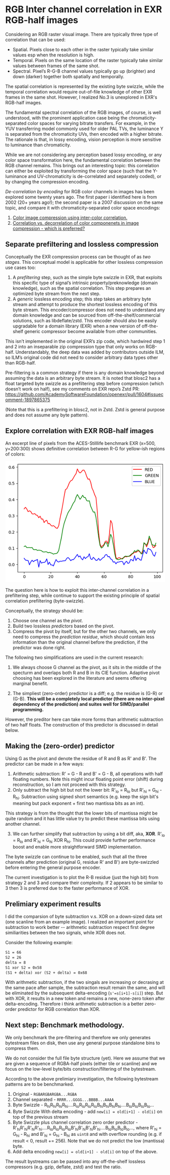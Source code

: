 # RGB Inter channel correlation in EXR RGB-half images

Considering an RGB raster visual image. There are typically three type of correlation that can be used:

- Spatial. Pixels close to each other in the raster typically take similar values esp when the resolution is high.
- Temporal. Pixels on the same location of the raster typically take similar values between frames of the same shot.
- Spectral. Pixel’s R-G-B channel values typically go up (brighter) and down (darker) together both spatially and temporally.

The spatial correlation is represented by the existing byte swizzle, while the temporal correlation would require out-of-file knowledge of other EXR frames in the same shot. However, I realized No.3 is unexplored in EXR's RGB-half images. 

The fundamental spectral correlation of the RGB images, of course, is well understood, with the prominent application case being the chromaticity-separated color spaces for varying bitrate transfers. For example, in the YUV transferring model commonly used for older PAL TVs, the luminance Y is separated from the chromaticity UVs, then encoded with a higher bitrate. The rationale is that, in lossy encoding, vision perception is more sensitive to luminance than chromaticity.

While we are not considering any perception based lossy encoding, or any color space transformation here, the fundamental correlation between the RGB channel remains. This brings out an interesting topic: this correlation can either be exploited by transforming the color space (such that the Y-luminance and UV-chromaticity is de-correlated and separately coded), or by changing the compression encoding.

_De-correlation by encoding_ for RGB color channels in images has been explored some twenty years ago. The first paper i identified here is from 2002 (20+ years ago!); the second paper is a 2007 discussion on the same topic, and compare it with chromaticity-separated color space encodings:

1. [Color image compression using inter-color correlation.](../resources/Intercolor.pdf)
2. [Correlation vs. decorrelation of color componenets in image compression - which is preferred?](../resources/correlation/b2l-f03.pdf)

## Separate prefiltering and lossless compression

Conceptually the EXR compression process can be thought of as _two stages_. This conceptual model is applicable for other lossless compression use cases too: 

1. A *prefiltering* step, such as the simple byte swizzle in EXR, that exploits this specific type of signal’s intrinsic property/preknowledge (domain knowledge), such as the spatial correlation. This step prepares an optimized byte stream from the next step.
2. A *generic* lossless encoding step; this step takes an arbitrary byte stream and attempt to produce the shortest lossless encoding of this byte stream. This encoder/compressor does not need to understand any domain knowledge and can be sourced from off-the-shelf/commercial solutions, such as libdeflate/zstd. This encoder should also be easily upgradable for a domain library (EXR) when a new version of off-the-shelf generic compressor become available from other communities.

This isn’t implemented in the original EXR’s zip code, which hardwired step 1 and 2 into an inseparable zip compression type that only works on RGB-half. Understandably, the deep data was added by contributors outside ILM, so ILM’s original code did not need to consider arbitrary data types other than RGB-half.

Pre-filtering is a common strategy if there is any domain knowledge beyond assuming the data is an arbitrary byte stream. It is noted that blosc2 has a float targeted byte swizzle as a prefiltering step before compression (which doesn’t work on half), see my comments on EXR repo’s Zstd PR: https://github.com/AcademySoftwareFoundation/openexr/pull/1604#issuecomment-1897865375

(Note that this is a prefiltering in blosc2, not in Zstd. Zstd is general purpose and does not assume any byte pattern).


## Explore correlation with EXR RGB-half images

An excerpt line of pixels from the ACES-Stilllife benchmark EXR (x=500, y=200:300) shows definitive correlation between R-G for yellow-ish regions of colors:

![plotRGBCorrelation](../images/plot_aces_500_200300.png)

The question here is how to exploit this inter-channel correlation in a prefiltering step, while continue to support the existing principle of spatial correlation prefiltering (byte-swizzle).

Conceptually, the strategy should be:
1. Choose one channel as the _pivot_.
2. Build two lossless _predictors_ based on the pivot.
2. Compress the pivot by itself, but for the other two channels, we only need to compress the _prediction residue_, which should contain less information than the original channel before the prediction, if the predictor was done right.

The following two simplifications are used in the current research:

1. We always choose G channel as the pivot, as it sits in the middle of the specturm and overlaps both R and B in its CIE function. Adaptive pivot choosing has been explored in the literature and seems offering marginal benefit.

2. The simpliest (zero-order) predictor is a diff; e.g. the residue is (G-R) or (G-B). **This will be a completely local predictor (there are no inter-pixel dependency of the prediction) and suites well for SIMD/parallel programming.** 

However, the preditor here can take more forms than arithmetic subtraction of two half floats. The construction of this predictor is discussed in detail below.

## Making the (zero-order) predictor

Using G as the pivot and denote the residue of R and B as R' and B'. The predictor can be made in a few ways:

1. Arithmetic subtraction: R' = G - R and B' = G - B, all operations with half floating numbers. Note this might incur floating point error (shift) during reconstruction, so I am not proceed with this strategy.
2. Only subtract the high bit but not the lower bit: R'<sub>lo</sub> = R<sub>lo</sub> but R'<sub>hi</sub> = G<sub>hi</sub> - R<sub>hi</sub>. Subtraction using signed short semantics (e.g. keep the sign bit's meaning but pack exponent + first two mantissa bits as an int).

This strategy is from the thought that the lower bits of mantissa might be quite random and it has little value try to predict these mantissa bits using another channel.

3. We can further simplify that subtraction by using a bit diff, aka, **XOR**. R'<sub>lo</sub> = R<sub>lo</sub> and R'<sub>hi</sub> = G<sub>hi</sub> XOR R<sub>hi</sub>. This could provide further performance boost and enable more straightforward SIMD implementation.

The byte swizzle can continue to be enabled, such that all the three channels after prediction (original G, residue R' and B') are byte-swizzled before entering the general purpose encoder. 

The current investigation is to plot the R-B residue (just the high bit) from strategy 2 and 3 and compare their complexity. If 2 appears to be similar to 3 then 3 is preferred due to the faster performance of XOR. 

## Prelimiary experiment results

I did the comparsion of byte subtraction v.s. XOR on a down-sized data set (one scanline from an example image). I realized an important point for subtraction to work better -- arithmetic subtraction respect first degree similiarities between the two signals, while XOR does not.

Consider the following example:

```
S1 = 66
S2 = 26
delta = 8
S1 xor S2 = 0x58
(S1 + delta) xor (S2 + delta) = 0x68
```

With arithmetic subtraction, if the two singals are increasing or decrasing at the same pace after sample, the subtraction result remain the same, and will be eliminated by the subsequent delta-encoding (`s'=s[i+1]-s[i]`) step. But with XOR, it results in a new token and remains a new, none-zero token after delta-encoding. Therefore i think arithmetic subtraction is a better zero-order predictor for RGB correlation than XOR.

## Next step: Benchmark methodology.

We only benchmark the pre-filtering and therefore we only generates bytestream files on disk, then use any general purpose standalone bins to compress them.

We do not consider the full file byte structure (yet). Here we assume that we are given a sequence of RGBA-half pixels (either tile or scanline) and we focus on the low-level byte/bits construction/filtering of the bytestream.

According to the above prelimiary investigation, the following bytestream patterns are to be benchmarked.

1. Original - `RGBARGBARGBA...RGBA`
2. Channel separated - `RRRR...GGGG...BBBB...AAAA`
3. Byte Swizzle - R<sub>hi</sub>R<sub>hi</sub>R<sub>hi</sub>R<sub>hi</sub>....R<sub>lo</sub>R<sub>lo</sub>R<sub>lo</sub>R<sub>lo</sub>B<sub>hi</sub>B<sub>hi</sub>B<sub>hi</sub>B<sub>hi</sub>....B<sub>lo</sub>B<sub>lo</sub>B<sub>lo</sub>B<sub>lo</sub>...
4. Byte Swizzle With delta encoding - add `new[i] = old[i+1] - old[i]` on top of the previous stream
5. Byte Swizzle plus channel correlation zero order predictor - R'<sub>hi</sub>R'<sub>hi</sub>R'<sub>hi</sub>R'<sub>hi</sub>....R<sub>lo</sub>R<sub>lo</sub>R<sub>lo</sub>R<sub>lo</sub>B'<sub>hi</sub>B'<sub>hi</sub>B'<sub>hi</sub>B'<sub>hi</sub>....B<sub>lo</sub>B<sub>lo</sub>B<sub>lo</sub>B<sub>lo</sub>..., where R'<sub>hi</sub> = G<sub>hi</sub> - R<sub>hi</sub> and B'<sub>hi</sub> = G<sub>hi</sub> - B<sub>hi</sub> as `uint8` and with overflow rounding (e.g. if result < 0, result += 256). Note that we do not predict the low (mantissa) byte.
6. Add delta encoding `new[i] = old[i+1] - old[i]` on top of the above.

The result bystreams can be passed into any off-the-shelf lossless compressors (e.g. gzip, deflate, zstd) and test the ratio.
